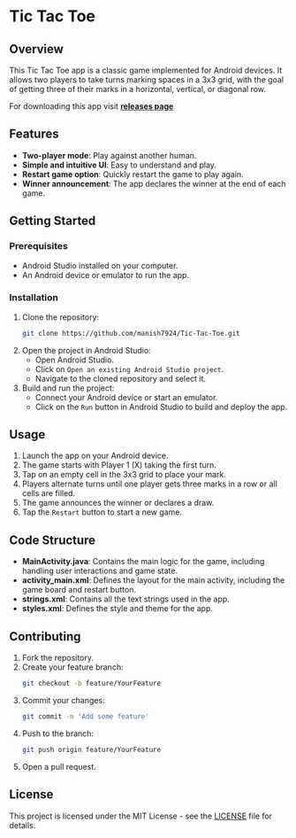 # Tic Tac Toe

## Overview

This Tic Tac Toe app is a classic game implemented for Android devices. It allows two players to take turns marking spaces in a 3x3 grid, with the goal of getting three of their marks in a horizontal, vertical, or diagonal row.

For downloading this app visit [**releases page**](https://github.com/manish7924/Tic-Tac-Toe/releases/)

## Features

- **Two-player mode**: Play against another human.
- **Simple and intuitive UI**: Easy to understand and play.
- **Restart game option**: Quickly restart the game to play again.
- **Winner announcement**: The app declares the winner at the end of each game.

## Getting Started

### Prerequisites

- Android Studio installed on your computer.
- An Android device or emulator to run the app.

### Installation

1. Clone the repository:
   ```bash
   git clone https://github.com/manish7924/Tic-Tac-Toe.git
   ```
2. Open the project in Android Studio:
   - Open Android Studio.
   - Click on `Open an existing Android Studio project`.
   - Navigate to the cloned repository and select it.
3. Build and run the project:
   - Connect your Android device or start an emulator.
   - Click on the `Run` button in Android Studio to build and deploy the app.

## Usage

1. Launch the app on your Android device.
2. The game starts with Player 1 (X) taking the first turn.
3. Tap on an empty cell in the 3x3 grid to place your mark.
4. Players alternate turns until one player gets three marks in a row or all cells are filled.
5. The game announces the winner or declares a draw.
6. Tap the `Restart` button to start a new game.

## Code Structure

- **MainActivity.java**: Contains the main logic for the game, including handling user interactions and game state.
- **activity_main.xml**: Defines the layout for the main activity, including the game board and restart button.
- **strings.xml**: Contains all the text strings used in the app.
- **styles.xml**: Defines the style and theme for the app.

## Contributing

1. Fork the repository.
2. Create your feature branch:
   ```bash
   git checkout -b feature/YourFeature
   ```
3. Commit your changes:
   ```bash
   git commit -m 'Add some feature'
   ```
4. Push to the branch:
   ```bash
   git push origin feature/YourFeature
   ```
5. Open a pull request.

## License

This project is licensed under the MIT License - see the [LICENSE](LICENSE) file for details.
